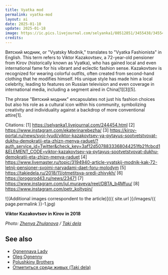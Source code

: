 ```yaml
---
title: Vyatka mod
permalink: vyatka-mod
layout: ai
date: 2025-01-10
update: 2025-01-18
image: https://ic.pics.livejournal.com/selyanka1/80512851/3455438/3455438_original.png
credits:
---
```


Вятский модник, or "Vyatsky Modnik," translates to "Vyatka Fashionista" in English. This term refers to Viktor Kazakovtsev, a 72-year-old pensioner from Kirov (historically known as Vyatka), who has gained local and even international fame for his vibrant and eclectic fashion sense. Kazakovtsev is recognized for wearing colorful outfits, often created from second-hand clothing that he modifies himself. His unique style has made him a local celebrity, leading to features on Russian television and even coverage in international media, including a segment aired in China[1][3][5].

The phrase "Вятский модник" encapsulates not just his fashion choices but also his role as a cultural icon within his community, symbolizing creativity and individuality against a backdrop of more conventional attire[1].

Citations:
[1] https://selyanka1.livejournal.com/244454.html
[2] https://www.instagram.com/ekaterinarebezha/
[3] https://kirov-portal.ru/news/svoi-lyudi/viktor-kazakovtsev-ya-pytayus-sootvetstvovat-dukhu-demokratii-eta-zhizn-menya-raduet/?auth_service_id=Twitter&check_key=3af12d5078833368044251fb21fcbcd1&ELEMENT_CODE=viktor-kazakovtsev-ya-pytayus-sootvetstvovat-dukhu-demokratii-eta-zhizn-menya-raduet
[4] https://www.livemaster.ru/topic/3194940-article-vyatskij-modnik-kak-72-letnij-pensioner-svoimi-naryadami-daet-foru-molodym
[5] https://takiedela.ru/2018/11/otmetitsya-sredi-zhivykh/
[6] https://progorod43.ru/news/23471
[7] https://www.instagram.com/jul.muraveva/reel/DBTA_b4Mfuu/
[8] https://www.instagram.com/petr_koltypin/

![(Additional images correspondent to the article)]({{ site.url }}/images/{{ page.permalink }}-1.jpg)

**Viktor Kazakovtsev in Kirov in 2018**

*Photo: [Zhenya Zhulanova](https://takiedela.ru/2018/11/otmetitsya-sredi-zhivykh/) / [Taki dela](https://takiedela.ru/2018/11/otmetitsya-sredi-zhivykh/)*

## See also

+ [Ognennaya Lady](ognennaya-lady)
+ [Oleg Ognenny](ognenny-oleg)
+ [Polushkiny Brothers](index)
+ [Отметиться среди живых (Taki dela)](index)
